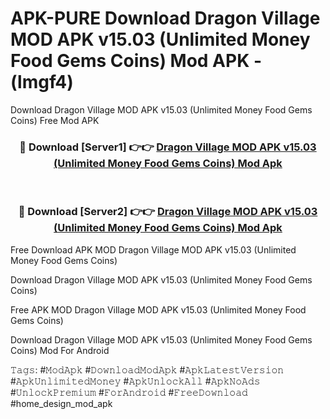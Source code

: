 # APK-PURE Download Dragon Village MOD APK v15.03 (Unlimited Money Food Gems Coins) Mod APK - (lmgf4)
Download Dragon Village MOD APK v15.03 (Unlimited Money Food Gems Coins) Free Mod APK

<div align="center">
<h3>🔴 Download [Server1] 👉👉 <a href="https://apk-comot.site?title=Dragon_Village_MOD_APK_v15.03_(Unlimited_Money_Food_Gems_Coins)">Dragon Village MOD APK v15.03 (Unlimited Money Food Gems Coins) Mod Apk</a></h3><br>

<h3>🔴 Download [Server2] 👉👉 <a href="https://apk-comot.site?title=Dragon_Village_MOD_APK_v15.03_(Unlimited_Money_Food_Gems_Coins)">Dragon Village MOD APK v15.03 (Unlimited Money Food Gems Coins) Mod Apk</a></h3>
</div>


Free Download APK MOD Dragon Village MOD APK v15.03 (Unlimited Money Food Gems Coins)

Download Dragon Village MOD APK v15.03 (Unlimited Money Food Gems Coins) 

Free APK MOD Dragon Village MOD APK v15.03 (Unlimited Money Food Gems Coins) 

Download Dragon Village MOD APK v15.03 (Unlimited Money Food Gems Coins) Mod For Android

𝚃𝚊𝚐𝚜: #𝙼𝚘𝚍𝙰𝚙𝚔 #𝙳𝚘𝚠𝚗𝚕𝚘𝚊𝚍𝙼𝚘𝚍𝙰𝚙𝚔 #𝙰𝚙𝚔𝙻𝚊𝚝𝚎𝚜𝚝𝚅𝚎𝚛𝚜𝚒𝚘𝚗 #𝙰𝚙𝚔𝚄𝚗𝚕𝚒𝚖𝚒𝚝𝚎𝚍𝙼𝚘𝚗𝚎𝚢 #𝙰𝚙𝚔𝚄𝚗𝚕𝚘𝚌𝚔𝙰𝚕𝚕 #𝙰𝚙𝚔𝙽𝚘𝙰𝚍𝚜 #𝚄𝚗𝚕𝚘𝚌𝚔𝙿𝚛𝚎𝚖𝚒𝚞𝚖 #𝙵𝚘𝚛𝙰𝚗𝚍𝚛𝚘𝚒𝚍 #𝙵𝚛𝚎𝚎𝙳𝚘𝚠𝚗𝚕𝚘𝚊𝚍 #home_design_mod_apk